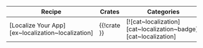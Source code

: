 | Recipe | Crates | Categories |
|--------|--------|------------|
| [Localize Your App][ex~localization~localization] | {{!crate }} | [![cat~localization][cat~localization~badge]][cat~localization] |
